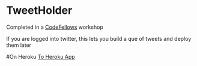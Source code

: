 TweetHolder
===========
Completed in a [CodeFellows](https://www.codefellows.org/) workshop

If you are logged into twitter, this lets you build a que of tweets and deploy them later

#On Heroku
[To Heroku App](http://sleepy-journey-6944.herokuapp.com/)
